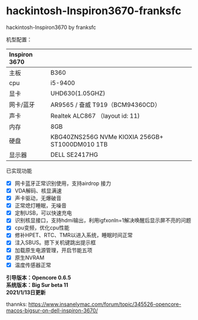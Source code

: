 # hackintosh-Inspiron3670-franksfc
hackintosh-Inspiron3670 by franksfc

机型配置：

| Inspiron 3670 |                                                 |
| :------------ | ----------------------------------------------- |
| 主板          | B360                                            |
| cpu           | i5-9400                                         |
| 显卡          | UHD630(1.05GHZ)                                  |
| 网卡/蓝牙     | AR9565 / 奋威 T919（BCM94360CD）                |
| 声卡          | Realtek ALC867 （layout id: 11)                 |
| 内存          | 8GB                                             |
| 硬盘          | KBG40ZNS256G NVMe KIOXIA 256GB+ ST1000DM010 1TB |
| 显示器        | DELL SE2417HG                                   |

已实现功能
- [x] 网卡蓝牙正常识别使用，支持airdrop 接力
- [x] VDA解码、核显满速
- [x] 声卡驱动，无爆破音
- [x] 正常熄灯睡眠，无噪音
- [x] 定制USB，可以快速充电
- [x] 识别核显接口，支持hdmi输出，利用igfxonln=1解决唤醒后显示屏不亮的问题
- [x] cpu变频，优化cpu性能
- [x] 修补HPET、RTC、TMR以进入系统，睡眠时间正常
- [x] 注入SBUS。摁下关机键跳出提示框
- [x] 加载原生电源管理，开启节能五项
- [x] 原生NVRAM
- [x] 温度传感器正常

**引导版本：Opencore 0.6.5**  
**系统版本：Big Sur beta 11**  
**2021/1/13日更新** 

thannks:
https://www.insanelymac.com/forum/topic/345526-opencore-macos-bigsur-on-dell-inspiron-3670/
